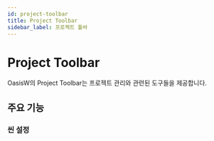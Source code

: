 ```yaml
---
id: project-toolbar
title: Project Toolbar
sidebar_label: 프로젝트 툴바
---
```


# Project Toolbar

OasisW의 Project Toolbar는 프로젝트 관리와 관련된 도구들을 제공합니다.

## 주요 기능

### 씬 설정
